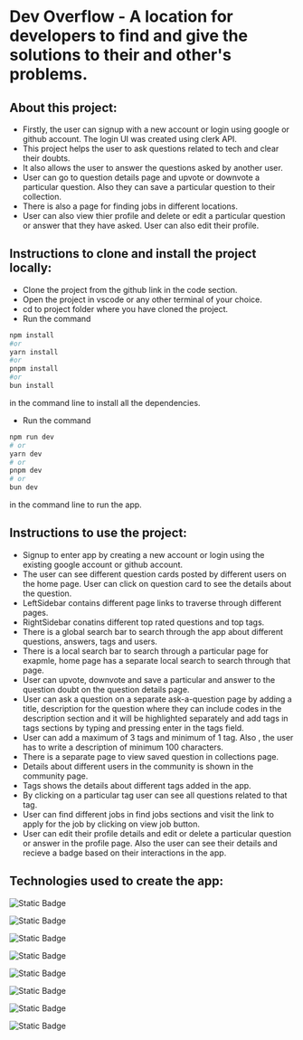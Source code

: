 # Dev Overflow - A location for developers to find and give the solutions to their and other's problems.

## About this project:

- Firstly, the user can signup with a new account or login using google or github account. The login UI was created using clerk API.
- This project helps the user to ask questions related to tech and clear their doubts.
- It also allows the user to answer the questions asked by another user.
- User can go to question details page and upvote or downvote a particular question. Also they can save a particular question to their collection.
- There is also a page for finding jobs in different locations.
- User can also view thier profile and delete or edit a particular question or answer that they have asked. User can also edit their profile.

## Instructions to clone and install the project locally:

- Clone the project from the github link in the code section.
- Open the project in vscode or any other terminal of your choice.
- cd to project folder where you have cloned the project.
- Run the command

```bash
npm install
#or
yarn install
#or
pnpm install
#or
bun install
```

in the command line to install all the dependencies.

- Run the command

```bash
npm run dev
# or
yarn dev
# or
pnpm dev
# or
bun dev
```

in the command line to run the app.

## Instructions to use the project:

- Signup to enter app by creating a new account or login using the existing google account or github account.
- The user can see different question cards posted by different users on the home page. User can click on question card to see the details about the question.
- LeftSidebar contains different page links to traverse through different pages.
- RightSidebar conatins different top rated questions and top tags.
- There is a global search bar to search through the app about different questions, answers, tags and users.
- There is a local search bar to search through a particular page for exapmle, home page has a separate local search to search through that page.
- User can upvote, downvote and save a particular and answer to the question doubt on the question details page.
- User can ask a question on a separate ask-a-question page by adding a title, description for the question where they can include codes in the description section and it will be highlighted separately and add tags in tags sections by typing and pressing enter in the tags field.
- User can add a maximum of 3 tags and minimum of 1 tag. Also , the user has to write a description of minimum 100 characters.
- There is a separate page to view saved question in collections page.
- Details about different users in the community is shown in the community page.
- Tags shows the details about different tags added in the app.
- By clicking on a particular tag user can see all questions related to that tag.
- User can find different jobs in find jobs sections and visit the link to apply for the job by clicking on view job button.
- User can edit their profile details and edit or delete a particular question or answer in the profile page. Also the user can see their details and recieve a badge based on their interactions in the app.

## Technologies used to create the app:

![Static Badge](https://img.shields.io/badge/next_js-blue)

![Static Badge](https://img.shields.io/badge/react-purple)

![Static Badge](https://img.shields.io/badge/typescript-blue)

![Static Badge](https://img.shields.io/badge/clerk_for_login-orange)

![Static Badge](https://img.shields.io/badge/mongodb-green)

![Static Badge](https://img.shields.io/badge/tailwind_css-blue)

![Static Badge](https://img.shields.io/badge/mongoose-yellow)

![Static Badge](https://img.shields.io/badge/shadcn-black)
